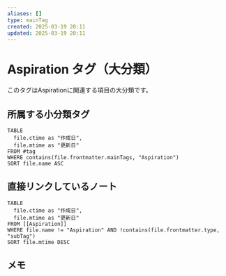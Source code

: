 ```yaml
---
aliases: []
type: mainTag
created: 2025-03-19 20:11
updated: 2025-03-19 20:11
---
```


# Aspiration タグ（大分類）

このタグはAspirationに関連する項目の大分類です。

## 所属する小分類タグ

```dataview
TABLE 
  file.ctime as "作成日", 
  file.mtime as "更新日"
FROM #tag
WHERE contains(file.frontmatter.mainTags, "Aspiration")
SORT file.name ASC
```

## 直接リンクしているノート

```dataview
TABLE 
  file.ctime as "作成日", 
  file.mtime as "更新日"
FROM [[Aspiration]] 
WHERE file.name != "Aspiration" AND !contains(file.frontmatter.type, "subTag")
SORT file.mtime DESC
```

## メモ
